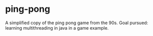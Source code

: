 # ping-pong
A simplified copy of the ping pong game from the 90s. Goal pursued: learning multithreading in java in a game example.
